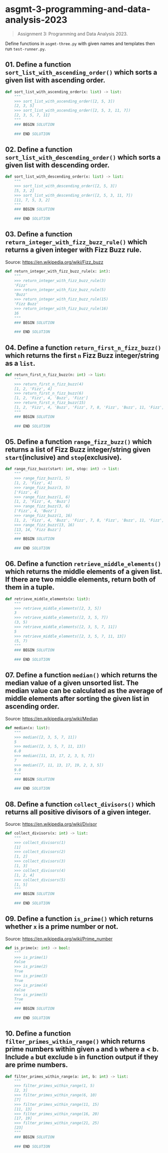 # asgmt-3-programming-and-data-analysis-2023

> Assignment 3: Programming and Data Analysis 2023.

Define functions in `asgmt-three.py` with given names and templates then run `test-runner.py`.

## 01. Define a function `sort_list_with_ascending_order()` which sorts a given list with ascending order.

```python
def sort_list_with_ascending_order(x: list) -> list:
    """
    >>> sort_list_with_ascending_order([2, 5, 3])
    [2, 3, 5]
    >>> sort_list_with_ascending_order([2, 5, 3, 11, 7])
    [2, 3, 5, 7, 11]
    """
    ### BEGIN SOLUTION
    
    ### END SOLUTION
```

## 02. Define a function `sort_list_with_descending_order()` which sorts a given list with descending order.

```python
def sort_list_with_descending_order(x: list) -> list:
    """
    >>> sort_list_with_descending_order([2, 5, 3])
    [5, 3, 2]
    >>> sort_list_with_descending_order([2, 5, 3, 11, 7])
    [11, 7, 5, 3, 2]
    """
    ### BEGIN SOLUTION
    
    ### END SOLUTION
```

## 03. Define a function `return_integer_with_fizz_buzz_rule()` which returns a given integer with Fizz Buzz rule.

Source: <https://en.wikipedia.org/wiki/Fizz_buzz>

```python
def return_integer_with_fizz_buzz_rule(x: int):
    """
    >>> return_integer_with_fizz_buzz_rule(3)
    'Fizz'
    >>> return_integer_with_fizz_buzz_rule(5)
    'Buzz'
    >>> return_integer_with_fizz_buzz_rule(15)
    'Fizz Buzz'
    >>> return_integer_with_fizz_buzz_rule(16)
    16
    """
    ### BEGIN SOLUTION
    
    ### END SOLUTION
```

## 04. Define a function `return_first_n_fizz_buzz()` which returns the first `n` Fizz Buzz integer/string as a `list`.

```python
def return_first_n_fizz_buzz(n: int) -> list:
    """
    >>> return_first_n_fizz_buzz(4)
    [1, 2, 'Fizz', 4]
    >>> return_first_n_fizz_buzz(6)
    [1, 2, 'Fizz', 4, 'Buzz', 'Fizz']
    >>> return_first_n_fizz_buzz(15)
    [1, 2, 'Fizz', 4, 'Buzz', 'Fizz', 7, 8, 'Fizz', 'Buzz', 11, 'Fizz', 13, 14, 'Fizz Buzz']
    """
    ### BEGIN SOLUTION
    
    ### END SOLUTION
```

## 05. Define a function `range_fizz_buzz()` which returns a list of Fizz Buzz integer/string given `start`(inclusive) and `stop`(exclusive).

```python
def range_fizz_buzz(start: int, stop: int) -> list:
    """
    >>> range_fizz_buzz(1, 5)
    [1, 2, 'Fizz', 4]
    >>> range_fizz_buzz(3, 5)
    ['Fizz', 4]
    >>> range_fizz_buzz(1, 6)
    [1, 2, 'Fizz', 4, 'Buzz']
    >>> range_fizz_buzz(3, 6)
    ['Fizz', 4, 'Buzz']
    >>> range_fizz_buzz(1, 16)
    [1, 2, 'Fizz', 4, 'Buzz', 'Fizz', 7, 8, 'Fizz', 'Buzz', 11, 'Fizz', 13, 14, 'Fizz Buzz']
    >>> range_fizz_buzz(13, 16)
    [13, 14, 'Fizz Buzz']
    """
    ### BEGIN SOLUTION
    
    ### END SOLUTION
```

## 06. Define a function `retrieve_middle_elements()` which returns the middle elements of a given list. If there are two middle elements, return both of them in a tuple.

```python
def retrieve_middle_elements(x: list):
    """
    >>> retrieve_middle_elements([2, 3, 5])
    3
    >>> retrieve_middle_elements([2, 3, 5, 7])
    (3, 5)
    >>> retrieve_middle_elements([2, 3, 5, 7, 11])
    5
    >>> retrieve_middle_elements([2, 3, 5, 7, 11, 13])
    (5, 7)
    """
    ### BEGIN SOLUTION
    
    ### END SOLUTION
```

## 07. Define a function `median()` which returns the median value of a given unsorted list. The median value can be calculated as the average of middle elements after sorting the given list in ascending order.

Source: <https://en.wikipedia.org/wiki/Median>

```python
def median(x: list):
    """
    >>> median([2, 3, 5, 7, 11])
    5
    >>> median([2, 3, 5, 7, 11, 13])
    6.0
    >>> median([11, 13, 17, 2, 3, 5, 7])
    7
    >>> median([7, 11, 13, 17, 19, 2, 3, 5])
    9.0
    """
    ### BEGIN SOLUTION
    
    ### END SOLUTION
```

## 08. Define a function `collect_divisors()` which returns all positive divisors of a given integer.

Source: <https://en.wikipedia.org/wiki/Divisor>

```python
def collect_divisors(x: int) -> list:
    """
    >>> collect_divisors(1)
    [1]
    >>> collect_divisors(2)
    [1, 2]
    >>> collect_divisors(3)
    [1, 3]
    >>> collect_divisors(4)
    [1, 2, 4]
    >>> collect_divisors(5)
    [1, 5]
    """
    ### BEGIN SOLUTION
    
    ### END SOLUTION
```

## 09. Define a function `is_prime()` which returns whether `x` is a prime number or not.

Source: <https://en.wikipedia.org/wiki/Prime_number>

```python
def is_prime(x: int) -> bool:
    """
    >>> is_prime(1)
    False
    >>> is_prime(2)
    True
    >>> is_prime(3)
    True
    >>> is_prime(4)
    False
    >>> is_prime(5)
    True
    """
    ### BEGIN SOLUTION
    
    ### END SOLUTION
```

## 10. Define a function `filter_primes_within_range()` which returns prime numbers within given `a` and `b` where a < b. Include `a` but exclude `b` in function output if they are prime numbers.

```python
def filter_primes_within_range(a: int, b: int) -> list:
    """
    >>> filter_primes_within_range(1, 5)
    [2, 3]
    >>> filter_primes_within_range(6, 10)
    [7]
    >>> filter_primes_within_range(11, 15)
    [11, 13]
    >>> filter_primes_within_range(16, 20)
    [17, 19]
    >>> filter_primes_within_range(21, 25)
    [23]
    """
    ### BEGIN SOLUTION
    
    ### END SOLUTION
```